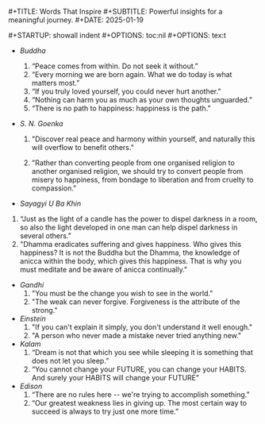#+TITLE: Words That Inspire
#+SUBTITLE: Powerful insights for a meaningful journey.
#+DATE: 2025-01-19

#+STARTUP: showall indent
#+OPTIONS: toc:nil
#+OPTIONS: tex:t

- *Buddha*
  1. “Peace comes from within.  Do not seek it without.”
  2. “Every morning we are born again. What we do today is what matters most.”
  3. “If you truly loved yourself, you could never hurt another.”
  4. “Nothing can harm you as much as your own thoughts unguarded.”
  5. “There is no path to happiness: happiness is the path.”
- *S. N. Goenka*
  1. "Discover real peace and harmony within yourself, and naturally this will overflow to benefit others."
 
  2. "Rather than converting people from one organised religion to another organised religion, we should try to convert people from misery to happiness, from bondage to liberation and from cruelty to compassion."
  
-  *Sayagyi U Ba Khin*
  1. “Just as the light of a candle has the power to dispel darkness in a room, so also the light developed in one man can help dispel darkness in several others.”
  2. "Dhamma eradicates suffering and gives happiness. Who gives this happiness? It is not the Buddha but the Dhamma, the knowledge of anicca within the body, which gives this happiness. That is why you must meditate and be aware of anicca continually."
- *Gandhi*
  1. "You must be the change you wish to see in the world."
  2. "The weak can never forgive. Forgiveness is the attribute of the strong."
- *Einstein*
  1. "If you can't explain it simply, you don't understand it well enough."
  2. "A person who never made a mistake never tried anything new."
- *Kalam*
    1. “Dream is not that which you see while sleeping it is something that does not let you sleep.”
    2. “You cannot change your FUTURE, you can change your HABITS. And surely your HABITS will change your FUTURE”
- *Edison*
    1. “There are no rules here -- we're trying to accomplish something.”
    2. “Our greatest weakness lies in giving up. The most certain way to succeed is always to try just one more time.”


